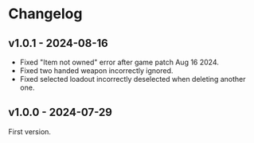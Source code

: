 # Changelog

## v1.0.1 - 2024-08-16

- Fixed "Item not owned" error after game patch Aug 16 2024.
- Fixed two handed weapon incorrectly ignored.
- Fixed selected loadout incorrectly deselected when deleting another one.

## v1.0.0 - 2024-07-29

First version.
